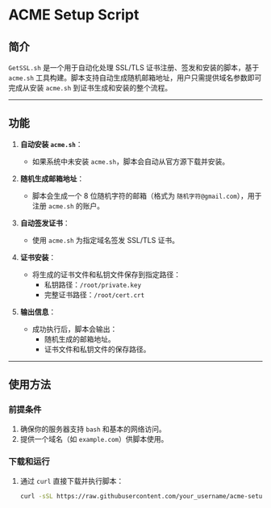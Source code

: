 # ACME Setup Script

## 简介

`GetSSL.sh` 是一个用于自动化处理 SSL/TLS 证书注册、签发和安装的脚本，基于 `acme.sh` 工具构建。脚本支持自动生成随机邮箱地址，用户只需提供域名参数即可完成从安装 `acme.sh` 到证书生成和安装的整个流程。

---

## 功能

1. **自动安装 `acme.sh`**：
   - 如果系统中未安装 `acme.sh`，脚本会自动从官方源下载并安装。

2. **随机生成邮箱地址**：
   - 脚本会生成一个 8 位随机字符的邮箱（格式为 `随机字符@gmail.com`），用于注册 `acme.sh` 的账户。

3. **自动签发证书**：
   - 使用 `acme.sh` 为指定域名签发 SSL/TLS 证书。

4. **证书安装**：
   - 将生成的证书文件和私钥文件保存到指定路径：
     - 私钥路径：`/root/private.key`
     - 完整证书路径：`/root/cert.crt`

5. **输出信息**：
   - 成功执行后，脚本会输出：
     - 随机生成的邮箱地址。
     - 证书文件和私钥文件的保存路径。

---

## 使用方法

### 前提条件
1. 确保你的服务器支持 `bash` 和基本的网络访问。
2. 提供一个域名（如 `example.com`）供脚本使用。

### 下载和运行

1. 通过 `curl` 直接下载并执行脚本：
   ```bash
   curl -sSL https://raw.githubusercontent.com/your_username/acme-setup-script/main/acme_setup.sh | bash -s yourdomain.com
